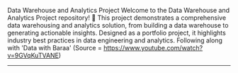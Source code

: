 Data Warehouse and Analytics Project
Welcome to the Data Warehouse and Analytics Project repository! 🚀
This project demonstrates a comprehensive data warehousing and analytics solution, from building a data warehouse to generating actionable insights. Designed as a portfolio project, it highlights industry best practices in data engineering and analytics.
Following along with 'Data with Baraa' (Source = https://www.youtube.com/watch?v=9GVqKuTVANE)

---

